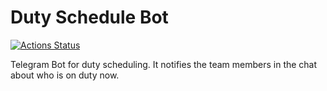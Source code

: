 # Duty Schedule Bot

[![Actions Status](https://github.com/sgrishchenko/duty-schedule-bot/actions/workflows/main.yml/badge.svg)](https://github.com/sgrishchenko/duty-schedule-bot/actions)

Telegram Bot for duty scheduling. It notifies the team members in the chat about who is on duty now.
